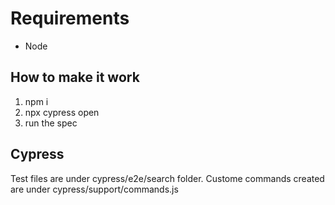 # Requirements
- Node

## How to make it work 
1. npm i
2. npx cypress open
3. run the spec

## Cypress
Test files are under cypress/e2e/search folder.
Custome commands created are under cypress/support/commands.js